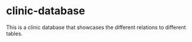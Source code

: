 # clinic-database
This is a clinic database that showcases the different relations to different tables.
